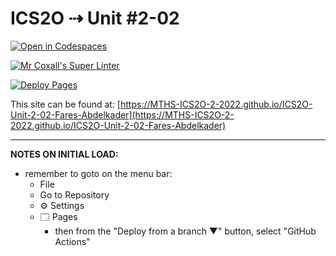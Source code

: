 # ICS2O ⇢ Unit #2-02

[![Open in Codespaces](https://classroom.github.com/assets/launch-codespace-f4981d0f882b2a3f0472912d15f9806d57e124e0fc890972558857b51b24a6f9.svg)](https://classroom.github.com/open-in-codespaces?assignment_repo_id=10440529)

[![Mr Coxall's Super Linter](https://github.com/MTHS-ICS2O-2-2022/ICS2O-Unit-2-02-Fares-Abdelkader/workflows/Mr%20Coxall's%20Super%20Linter/badge.svg)](https://github.com/MTHS-ICS2O-2-2022/ICS2O-Unit-2-02-Fares-Abdelkader/actions)

[![Deploy Pages](https://github.com/MTHS-ICS2O-2-2022/ICS2O-Unit-2-02-Fares-Abdelkader/workflows/Deploy%20Pages/badge.svg)](https://github.com/MTHS-ICS2O-2-2022/ICS2O-Unit-2-02-Fares-Abdelkader/actions)

This site can be found at: [https://MTHS-ICS2O-2-2022.github.io/ICS2O-Unit-2-02-Fares-Abdelkader](https://MTHS-ICS2O-2-2022.github.io/ICS2O-Unit-2-02-Fares-Abdelkader)

---

**NOTES ON INITIAL LOAD:**
- remember to goto on the menu bar:
  - File
  - Go to Repository
  - ⚙ Settings
  - 🗔 Pages
    - then from the "Deploy from a branch ▼" button, select "GitHub Actions"
